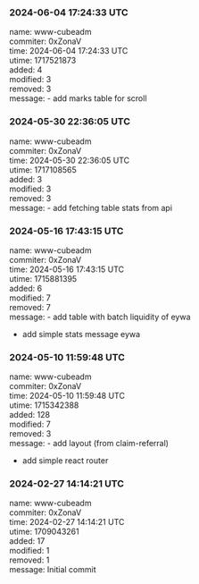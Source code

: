 ### 2024-06-04 17:24:33 UTC
name: www-cubeadm  
commiter: 0xZonaV  
time: 2024-06-04 17:24:33 UTC  
utime: 1717521873  
added: 4  
modified: 3  
removed: 3  
message: - add marks table for scroll

### 2024-05-30 22:36:05 UTC
name: www-cubeadm  
commiter: 0xZonaV  
time: 2024-05-30 22:36:05 UTC  
utime: 1717108565  
added: 3  
modified: 3  
removed: 3  
message: - add fetching table stats from api

### 2024-05-16 17:43:15 UTC
name: www-cubeadm  
commiter: 0xZonaV  
time: 2024-05-16 17:43:15 UTC  
utime: 1715881395  
added: 6  
modified: 7  
removed: 7  
message: - add table with batch liquidity of eywa

- add simple stats message eywa

### 2024-05-10 11:59:48 UTC
name: www-cubeadm  
commiter: 0xZonaV  
time: 2024-05-10 11:59:48 UTC  
utime: 1715342388  
added: 128  
modified: 7  
removed: 3  
message: - add layout (from claim-referral)

- add simple react router

### 2024-02-27 14:14:21 UTC
name: www-cubeadm  
commiter: 0xZonaV  
time: 2024-02-27 14:14:21 UTC  
utime: 1709043261  
added: 17  
modified: 1  
removed: 1  
message: Initial commit

